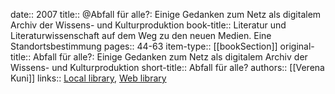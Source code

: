 date:: 2007
title:: @Abfall für alle?: Einige Gedanken zum Netz als digitalem Archiv der Wissens- und Kulturproduktion
book-title:: Literatur und Literaturwissenschaft auf dem Weg zu den neuen Medien. Eine Standortsbestimmung
pages:: 44-63
item-type:: [[bookSection]]
original-title:: Abfall für alle?: Einige Gedanken zum Netz als digitalem Archiv der Wissens- und Kulturproduktion
short-title:: Abfall für alle?
authors:: [[Verena Kuni]]
links:: [Local library](zotero://select/groups/2386895/items/X88ISHYH), [Web library](https://www.zotero.org/groups/2386895/items/X88ISHYH)
